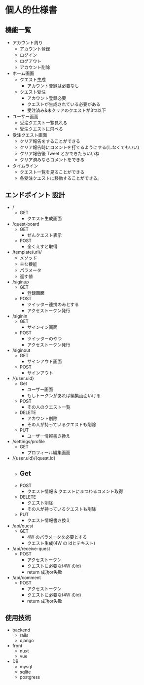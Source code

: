 # 個人的仕様書

## 機能一覧
- アカウント周り
    - アカウント登録
    - ログイン
    - ログアウト
    - アカウント削除
- ホーム画面
    - クエスト生成
        - アカウント登録は必要なし
    - クエスト受注
        - アカウント登録必要
        - クエストが生成されている必要がある
        - 受注済み&未クリアのクエストが3つ以下
- ユーザー画面
    - 受注クエスト一覧見れる
    - 受注クエストに飛べる
- 受注クエスト画面
    - クリア報告をすることができる
    - クリア報告時にコメントを打てるようにする(しなくてもいい)
    - クリア報告後 Tweet とかできたらいいね
    - クリア済みならコメントをできる
- タイムライン
    - クエスト一覧を見ることができる
    - 各受注クエストに移動することができる。

## エンドポイント 設計
- /
    - GET
        - クエスト生成画面
- /quest-board
    - GET
        - ぜんクエスト表示
    - POST
        - 全くえすと取得
- /template(url)/
    - メソッド
    - 主な機能
    - パラメータ
    - 返す値
- /siginup
    - GET
        - 登録画面
    - POST
        - ツイッター連携のみとする
        - アクセストークン発行
- /siginin
    - GET
        - サインイン画面
    - POST
        - ツイッターのやつ
        - アクセストークン発行
- /siginout
    - GET
        - サインアウト画面
    - POST
        - サインアウト
- /{user.uid}
    - Get
        - ユーザー画面
        - もしトークンがあれば編集画面いける
    - POST
        - その人のクエスト一覧
    - DELETE
        - アカウント削除
        - その人が持っているクエストも削除
    - PUT
        - ユーザー情報書き換え
- /settings/profile
    - GET
        - プロフィール編集画面
- /{user.uid}/{quest.id}
    - Get
        - 
    - POST
        - クエスト情報 & クエストにまつわるコメント取得
    - DELETE
        - クエスト削除
        - その人が持っているクエストも削除
    - PUT
        - クエスト情報書き換え
- /api/quest
    - GET
        - 4W のパラメータを必要とする
        - クエスト生成(4W の idとテキスト)
- /api/receive-quest
    - POST
        - アクセストークン
        - クエストに必要な(4W のid)
        - return 成功or失敗
- /api/comment
    - POST
        - アクセストークン
        - クエストに必要な(4W のid)
        - return 成功or失敗

## 使用技術
- backend
    - rails
    - django
- front
    - nuxt
    - vue
- DB
    - mysql
    - sqlite
    - postgress